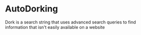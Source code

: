 # AutoDorking
Dork is a search string that uses advanced search queries to find information that isn't easily available on a website
